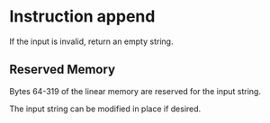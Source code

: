 # Instruction append

If the input is invalid, return an empty string.

## Reserved Memory

Bytes 64-319 of the linear memory are reserved for the input string.

The input string can be modified in place if desired.
